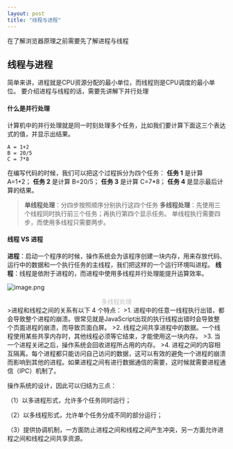 ```yaml
---
layout: post
title: "线程与进程"
---
```

在了解浏览器原理之前需要先了解进程与线程

## 线程与进程
简单来讲，进程就是CPU资源分配的最小单位，而线程则是CPU调度的最小单位。
要介绍进程与线程的话，需要先讲解下并行处理
#### 什么是并行处理
计算机中的并行处理就是同一时刻处理多个任务，比如我们要计算下面这三个表达式的值，并显示出结果。
```
A = 1+2
B = 20/5
C = 7*8
```
在编写代码的时候，我们可以把这个过程拆分为四个任务：
**任务 1** 是计算 A=1+2；
**任务 2** 是计算 B=20/5；
**任务 3** 是计算 C=7*8；
**任务 4** 是显示最后计算的结果。
>**单线程处理**：分四步按照顺序分别执行这四个任务
>**多线程处理**：先使用三个线程同时执行前三个任务；再执行第四个显示任务。
单线程执行需要四步，而使用多线程只需要两步。

####  线程 VS 进程

**进程**：启动一个程序的时候，操作系统会为该程序创建一块内存，用来存放代码、运行中的数据和一个执行任务的主线程，我们把这样的一个运行环境叫进程。
**线程**：线程是依附于进程的，而进程中使用多线程并行处理能提升运算效率。

![image.png](../../../images/process1.png) 
<center style="font-size:14px;color:#C0C0C0;">多线程处理</center> 
>进程和线程之间的关系有以下 4 个特点：
>1.  进程中的任意一线程执行出错，都会导致整个进程的崩溃。很常见就是JavaScript出现的执行线程出错时会导致整个页面进程的崩溃，而导致页面白屏。
>2.  线程之间共享进程中的数据。一个线程使用某些共享内存时，其他线程必须等它结束，才能使用这一块内存。
>3.  当一个进程关闭之后，操作系统会回收进程所占用的内存。
>4.  进程之间的内容相互隔离。每个进程都只能访问自己访问的数据，这可以有效的避免一个进程的崩溃而影响到其他的进程。如果进程之间有进行数据通信的需要，这时候就需要进程通信（IPC）机制了。


操作系统的设计，因此可以归结为三点：

 （1）以多进程形式，允许多个任务同时运行；

 （2）以多线程形式，允许单个任务分成不同的部分运行；
 
 （3）提供协调机制，一方面防止进程之间和线程之间产生冲突，另一方面允许进程之间和线程之间共享资源。

